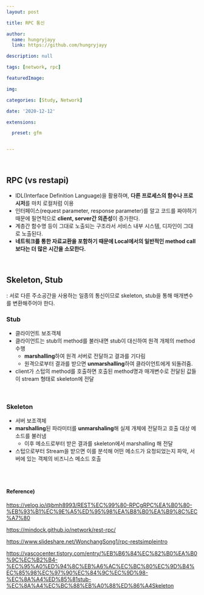 ```yaml
---
layout: post

title: RPC 통신

author: 
  name: hungryjayy
  link: https://github.com/hungryjayy

description: null

tags: [network, rpc]

featuredImage: 

img: 

categories: [Study, Network]

date: '2020-12-12'

extensions:

  preset: gfm


---
```


<br>

## RPC (vs restapi)

* IDL(Interface Definition Language)을 활용하며, **다른 프로세스의 함수나 프로시저**를 마치 로컬처럼 이용
* 인터페이스(request parameter, response parameter)를 알고 코드를 짜야하기 때문에 필연적으로 **client, server간 의존성**이 증가한다.
* 계층간 함수명 등이 그대로 노출되는 구조라서 서비스 내부 시스템, 디자인이 그대로 노출된다.
* **네트워크를 통한 자료교환을 포함하기 때문에 Local에서의 일반적인 method call 보다는 더 많은 시간을 소모한다.**

<br>

## **Skeleton, Stub**

: 서로 다른 주소공간을 사용하는 일종의 통신이므로 skeleton, stub을 통해 매개변수를 변환해주어야 한다.

### Stub

* 클라이언트 보조객체
* 클라이언트는 stub의 method를 불러내면 stub이 대신하여 원격 개체의 method 수행
  * **marshalling**하여 원격 서버로 전달하고 결과를 기다림
  * 원격으로부터 결과를 받으면 **unmarshalling**하여 클라이언트에게 되돌려줌.
* client가 스텁의 method를 호출하면 호출된 method명과 매개변수로 전달된 값들이 stream 형태로 skeleton에 전달

<br>

### Skeleton

* 서버 보조객체
* **marshalling**된 파라미터를 **unmarshaling**해 실제 개체에 전달하고 호출 대상 메소드를 불러냄
  * 이후 메소드로부터 받은 결과를 skeleton에서 marshalling 해 전달
* 스텁으로부터 Stream을 받으면 이를 분석해 어떤 메소드가 요청되었는지 파악, 서버에 있는 객체의 비즈니스 메소드 호출

<br><br>

#### Reference)

https://velog.io/@bmh8993/REST%EC%99%80-RPCgRPC%EA%B0%80-%EB%93%B1%EC%9E%A5%ED%95%98%EA%B8%B0%EA%B9%8C%EC%A7%80

https://mindock.github.io/network/rest-rpc/

https://www.slideshare.net/WonchangSong1/rpc-restsimpleintro

https://vascocenter.tistory.com/entry/%EB%B6%84%EC%82%B0%EA%B0%9C%EC%B2%B4-%EC%95%A0%ED%94%8C%EB%A6%AC%EC%BC%80%EC%9D%B4%EC%85%98%EC%97%90%EC%84%9C%EC%9D%98-%EC%8A%A4%ED%85%81stub-%EC%8A%A4%EC%BC%88%EB%A0%88%ED%86%A4Skeleton